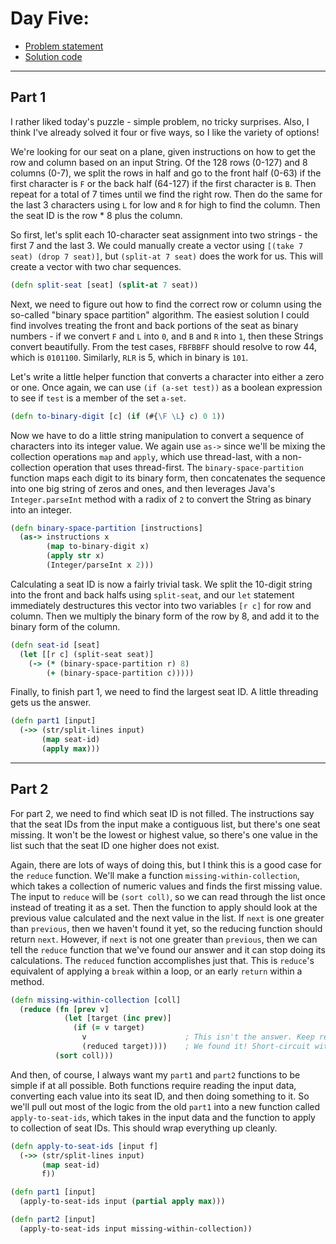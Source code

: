 # Day Five: 

* [Problem statement](https://adventofcode.com/2020/day/5)
* [Solution code](https://github.com/abyala/advent-2020-clojure/blob/master/src/advent_2020_clojure/day05.clj)

---

## Part 1

I rather liked today's puzzle - simple problem, no tricky surprises. Also, I think I've already
solved it four or five ways, so I like the variety of options!

We're looking for our seat on a plane, given instructions on how to get the row and column based on
an input String. Of the 128 rows (0-127) and 8 columns (0-7), we split the rows in half and go to
the front half (0-63) if the first character is `F` or the back half (64-127) if the first character
is `B`. Then repeat for a total of 7 times until we find the right row.  Then do the same for the 
last 3 characters using `L` for low and `R` for high to find the column. Then the seat ID is
the row * 8 plus the column.

So first, let's split each 10-character seat assignment into two strings - the first 7 and the last 3.
We could manually create a vector using `[(take 7 seat) (drop 7 seat)]`, but `(split-at 7 seat)`
does the work for us. This will create a vector with two char sequences.

```clojure
(defn split-seat [seat] (split-at 7 seat))
```

Next, we need to figure out how to find the correct row or column using the so-called "binary
space partition" algorithm. The easiest solution I could find involves treating the front and back
portions of the seat as binary numbers - if we convert `F` and `L` into `0`, and `B` and `R` into `1`,
then these Strings convert beautifully. From the test cases, `FBFBBFF` should resolve to row 44,
which is `0101100`. Similarly, `RLR` is 5, which in binary is `101`.

Let's write a little helper function that converts a character into either a zero or one. Once
again, we can use `(if (a-set test))` as a boolean expression to see if `test` is a member of the
set `a-set`.

```clojure
(defn to-binary-digit [c] (if (#{\F \L} c) 0 1))
```

Now we have to do a little string manipulation to convert a sequence of characters into its integer
value. We again use `as->` since we'll be mixing the collection operations `map` and `apply`, which
use thread-last, with a non-collection operation that uses thread-first. The `binary-space-partition`
function maps each digit to its binary form, then concatenates the sequence into one big string of
zeros and ones, and then leverages Java's `Integer.parseInt` method with a radix of `2` to
convert the String as binary into an integer.

```clojure
(defn binary-space-partition [instructions]
  (as-> instructions x
        (map to-binary-digit x)
        (apply str x)
        (Integer/parseInt x 2)))
```
  
Calculating a seat ID is now a fairly trivial task. We split the 10-digit string into the front
and back halfs using `split-seat`, and our `let` statement immediately destructures this vector
into two variables `[r c]` for row and column. Then we multiply the binary form of the row by 8,
and add it to the binary form of the column.

```clojure
(defn seat-id [seat]
  (let [[r c] (split-seat seat)]
    (-> (* (binary-space-partition r) 8)
        (+ (binary-space-partition c)))))
```

Finally, to finish part 1, we need to find the largest seat ID.  A little threading gets us the
answer.

```clojure
(defn part1 [input]
  (->> (str/split-lines input)
       (map seat-id)
       (apply max)))
```

---

## Part 2

For part 2, we need to find which seat ID is not filled. The instructions say that the seat IDs
from the input make a contiguous list, but there's one seat missing. It won't be the lowest or
highest value, so there's one value in the list such that the seat ID one higher does not exist.

Again, there are lots of ways of doing this, but I think this is a good case for the `reduce`
function. We'll make a function `missing-within-collection`, which takes a collection of numeric
values and finds the first missing value. The input to `reduce` will be `(sort coll)`, so we
can read through the list once instead of treating it as a set. Then the function to apply should
look at the previous value calculated and the next value in the list. If `next` is one greater 
than `previous`, then we haven't found it yet, so the reducing function should return `next`.
However, if `next` is not one greater than `previous`, then we can tell the `reduce` function that
we've found our answer and it can stop doing its calculations. The `reduced` function accomplishes
just that. This is `reduce`'s equivalent of applying a `break` within a loop, or an early `return`
within a method.

```clojure
(defn missing-within-collection [coll]
  (reduce (fn [prev v]
            (let [target (inc prev)]
              (if (= v target)
                v                      ; This isn't the answer. Keep reducing.
                (reduced target))))    ; We found it! Short-circuit with the value we didn't find.
          (sort coll)))
```

And then, of course, I always want my `part1` and `part2` functions to be simple if at all possible.
Both functions require reading the input data, converting each value into its seat ID, and then
doing something to it. So we'll pull out most of the logic from the old `part1` into a new function
called `apply-to-seat-ids`, which takes in the input data and the function to apply to collection
of seat IDs.  This should wrap everything up cleanly.

```clojure
(defn apply-to-seat-ids [input f]
  (->> (str/split-lines input)
       (map seat-id)
       f))

(defn part1 [input]
  (apply-to-seat-ids input (partial apply max)))

(defn part2 [input]
  (apply-to-seat-ids input missing-within-collection))
```